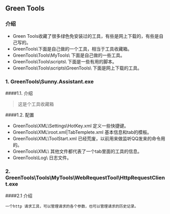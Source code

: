 ## Green Tools

### 介绍
* Green Tools收藏了很多绿色免安装过的工具，有些是网上下载的，有些是自己写的。
* GreenTools\下面是自己做的一个工具，相当于工具收藏箱。
* GreenTools\Tools\MyTools\ 下面是自己做的一些工具。
* GreenTools\Tools\scripts\ 下面是一些有用的脚本。
* GreenTools\Tools\scripts\GreenTools\ 下面是网上下载的工具。

### 1. GreenTools\Sunny.Assistant.exe

####1.1. 介绍
>这是个工具收藏箱

####1.2. 配置
* GreenTools\XML\Settings\HotKey.xml 定义一些快捷键。
* GreenTools\XML\root.xml|TabTemplete.xml 基本信息和tab的模板。
* GreenTools\XML\ToolStart.xml 已经荒废，以前用来做监听QQ发来的命令用的。
* GreenTools\XML\ 其他文件都代表了一个tab里面的工具的信息。
* GreenTools\Log\ 日志文件。

### 2. GreenTools\Tools\MyTools\WebRequestTool\HttpRequestClient.exe

####2.1 介绍

    一个http 请求工具，可以管理请求的各个参数，也可以管理请求的历史记录。

